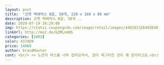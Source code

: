 ```yaml
---
layout: post 
title:  "코멧 택배박스 B골, 50개, 220 x 160 x 80 mm" 
description: 코멧 택배박스 B골, 50개 ..
date: 2020-07-19 16:29:00 
img: https://static.coupangcdn.com/image/retail/images/440201326493640-7c9748b6-b3f7-46c8-ad4d-9eee58550b1f.jpg 
linkUrl: http://me2.do/GZMLnmHS 
categories: [1002] 
color: 4374D9 
price: 14060 
author: brandMaster 
cont: <br/> >> 노끈이 박스를 너무 잡아당겨서, 많이 찌그러진 것이 꽤 있더라고요.<br/><br/>>> 묶음을 비스듬히 드니 우수수 박스가 분리되는데 패키지에 노끈 묶음 없어도 될듯합니다.<br/><br/>>> 커피 마시다 쏟았는데, 겉만 젖고 안쪽 물건은 멀쩡했어요.<br/><br/>>> 쿠키, 과자 같은 간식을 담아서 선물할 때 딱 좋습니다.<br/><br/>>> 흔들지 않아도 후드둑 떨어지더라고요.<br/><br/><br/> - 25개씩 노끈에 묶어져 담겨있습니다.<br/><br/><br/> - 군더더기 없는 기본형 박스라 활용도가 높습니다.<br/><br/><br/> - 박스 소재가 두꺼워서 액체 흘려도 쉽게 젖어서 찢어지진 않습니다.<br/><br/><br/> - 박스 용량은 첨부사진 참고하세요.<br/> 미니어처 술병 4개 넣으면 꽉 찹니다.<br/><br/><br/> - 박스에서 종이 냄새만 납니다.<br/><br/><br/> - 박스의 두꺼운 종이 재질은 좋은 편입니다.<br/><br/><br/> - 조립한 박스를 쌓아도 쉽게 구겨지지 않고 모양이 쉽게 잘 잡혀서 좋더군요.<br/><br/><br/> - 조립할 때 접는 면마다 잘 맞물립니다.<br/><br/><br/> - 조립해서 포장하는 동안 박스 조각? 같은 종이 부스러기가 엄청 나옵니다.<br/><br/>1) 장점<br/> 
---
```

 